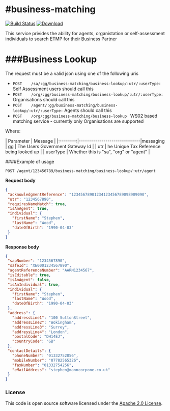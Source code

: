 #business-matching
=============
[![Build Status](https://travis-ci.org/hmrc/business-matching.svg?branch=master)](https://travis-ci.org/hmrc/business-matching) [ ![Download](https://api.bintray.com/packages/hmrc/releases/business-matching/images/download.svg) ](https://bintray.com/hmrc/releases/business-matching/_latestVersion)

This service privides the ability for agents, organistation or self-assessment individuals to search ETMP for their Business Partner

###Business Lookup
=====

The request must be a valid json using one of the following uris
- `POST    /sa/:gg/business-matching/business-lookup/:utr/:userType:` Self Assessment users should call this
- `POST    /org/:gg/business-matching/business-lookup/:utr/:userType:` Organisations should call this
- `POST    /agent/:gg/business-matching/business-lookup/:utr/:userType:` Agents should call this
- `POST    /org/:gg/business-matching/business-lookup ` WS02 based matching service - currently only Organisations are supported

Where:

| Parameter | Message                      |
|:--------:|------------------------------|messaging
|    gg    | The Users Government Gateway Id  |
|   utr    | he Unique Tax Reference being looked up |
| userType | Whether this is "sa", "org" or "agent" |


####Example of usage

    POST /agent/123456789/business-matching/business-lookup/:utr/agent

 **Request body**

 ```json
{
  "acknowledgmentReference": "12345678901234123456789098909090",
  "utr": "1234567890",
  "requiresNameMatch": true,
  "isAnAgent": true,
  "individual": {
    "firstName": "Stephen",
    "lastName": "Wood",
    "dateOfBirth": "1990-04-03"
  }
}
 ```
 **Response body**

 ```json
{
  "sapNumber": "1234567890",
  "safeId": "XE0001234567890",
  "agentReferenceNumber": "AARN1234567",
  "isEditable": true,
  "isAnAgent": false,
  "isAnIndividual": true,
  "individual": {
    "firstName": "Stephen",
    "lastName": "Wood",
    "dateOfBirth": "1990-04-03"
  },
  "address": {
    "addressLine1": "100 SuttonStreet",
    "addressLine2": "Wokingham",
    "addressLine3": "Surrey",
    "addressLine4": "London",
    "postalCode": "DH14EJ",
    "countryCode": "GB"
  },
  "contactDetails": {
    "phoneNumber": "01332752856",
    "mobileNumber": "07782565326",
    "faxNumber": "01332754256",
    "eMailAddress": "stephen@manncorpone.co.uk"
  }
}
 ```

### License

This code is open source software licensed under the [Apache 2.0 License]("http://www.apache.org/licenses/LICENSE-2.0.html").
